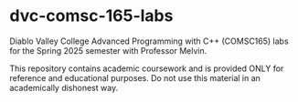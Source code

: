 # dvc-comsc-165-labs

Diablo Valley College Advanced Programming with C++ (COMSC165) labs for the Spring 2025 semester with Professor Melvin.

This repository contains academic coursework and is provided ONLY for reference and educational purposes. Do not use this material in an academically dishonest way.

